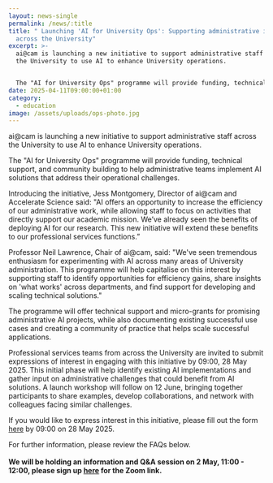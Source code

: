 ```yaml
---
layout: news-single
permalink: /news/:title
title: " Launching 'AI for University Ops': Supporting administrative innovation
  across the University"
excerpt: >-
  ai@cam is launching a new initiative to support administrative staff across
  the University to use AI to enhance University operations.


  The "AI for University Ops" programme will provide funding, technical support, and community building to help administrative teams implement AI solutions that address their operational challenges.
date: 2025-04-11T09:00:00+01:00
category:
  - education
image: /assets/uploads/ops-photo.jpg
---
```

ai@cam is launching a new initiative to support administrative staff across the University to use AI to enhance University operations.

The "AI for University Ops" programme will provide funding, technical support, and community building to help administrative teams implement AI solutions that address their operational challenges.

Introducing the initiative, Jess Montgomery, Director of ai@cam and Accelerate Science said: "AI offers an opportunity to increase the efficiency of our administrative work, while allowing staff to focus on activities that directly support our academic mission. We’ve already seen the benefits of deploying AI for our research. This new initiative will extend these benefits to our professional services functions.”

Professor Neil Lawrence, Chair of ai@cam, said: "We've seen tremendous enthusiasm for experimenting with AI across many areas of University administration. This programme will help capitalise on this interest by supporting staff to identify opportunities for efficiency gains, share insights on 'what works' across departments, and find support for developing and scaling technical solutions."

The programme will offer technical support and micro-grants for promising administrative AI projects, while also documenting existing successful use cases and creating a community of practice that helps scale successful applications.

Professional services teams from across the University are invited to submit expressions of interest in engaging with this initiative by 09:00, 28 May 2025. This initial phase will help identify existing AI implementations and gather input on administrative challenges that could benefit from AI solutions. A launch workshop will follow on 12 June, bringing together participants to share examples, develop collaborations, and network with colleagues facing similar challenges.

If you would like to express interest in this initiative, please fill out the form [here](https://docs.google.com/forms/d/e/1FAIpQLSfBFooODF_Ifbl2LUiXvyFMeAP1tqGf7qFk06qbO0ZIEuqKCw/viewform?usp=sharing) by 09:00 on 28 May 2025.

For further information, please review the FAQs below.\
\
**We will be holding an information and Q&A session on 2 May, 11:00 - 12:00, please sign up [here](https://docs.google.com/forms/d/e/1FAIpQLSfnuRmYWlfHhAffBXt9cFWLWAUFzoIhzj_xx74tZiI-VhsBYA/viewform?usp=header) for the Zoom link.**